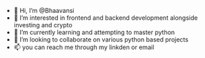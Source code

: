 - 👋 Hi, I’m @Bhaavansi
- 👀 I’m interested in frontend and backend development alongside investing and crypto
- 🌱 I’m currently learning and attempting to master python
- 💞️ I’m looking to collaborate on various python based projects
- 📫 you can reach me through my linkden or email

<!---
Bhaavansi/Bhaavansi is a ✨ special ✨ repository because its `README.md` (this file) appears on your GitHub profile.
You can click the Preview link to take a look at your changes.
--->
